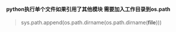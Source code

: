 #### python执行单个文件如果引用了其他模块 需要加入工作目录到os.path
  > sys.path.append(os.path.dirname(os.path.dirname(__file__)))
